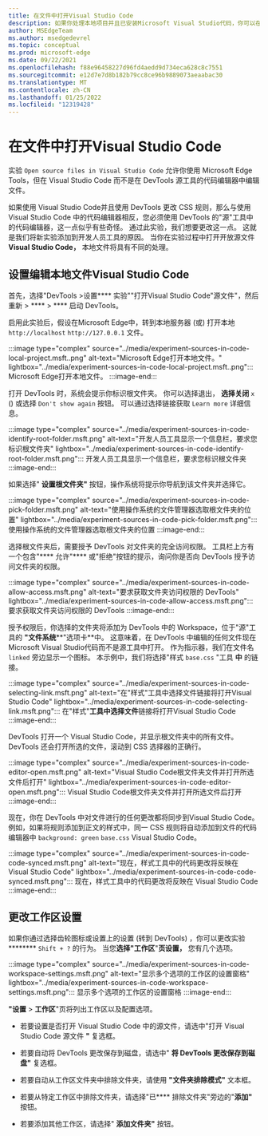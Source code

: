 ```yaml
---
title: 在文件中打开Visual Studio Code
description: 如果你处理本地项目并且已安装Microsoft Visual Studio代码，你可以在此项目中打开文件，而不是源工具，将更改从 DevTools 实时同步到源文件。
author: MSEdgeTeam
ms.author: msedgedevrel
ms.topic: conceptual
ms.prod: microsoft-edge
ms.date: 09/22/2021
ms.openlocfilehash: f88e96458227d96fd4aedd9d734eca628c8c7551
ms.sourcegitcommit: e12d7e7d8b182b79cc8ce96b9889073aeaabac30
ms.translationtype: MT
ms.contentlocale: zh-CN
ms.lasthandoff: 01/25/2022
ms.locfileid: "12319428"
---
```

# <a name="opening-source-files-in-visual-studio-code"></a>在文件中打开Visual Studio Code

实验 `Open source files in Visual Studio Code` 允许你使用 Microsoft Edge Tools，但在 Visual Studio Code 而不是在 DevTools 源工具的代码编辑器中编辑文件。

如果使用 Visual Studio Code并且使用 DevTools 更改 CSS 规则，那么与使用 Visual Studio Code 中的代码编辑器相反，您必须使用 DevTools 的"源"工具中的代码编辑器，这一点似乎有些奇怪。  通过此实验，我们想要更改这一点。  这就是我们将新实验添加到开发人员工具的原因。  当你在实验过程中打开开放源文件**Visual Studio Code，** 本地文件将具有不同的处理。


<!-- ====================================================================== -->
## <a name="setting-up-editing-local-files-in-visual-studio-code"></a>设置编辑本地文件Visual Studio Code

首先，选择"DevTools >设置**** 实验""打开Visual Studio Code"源文件"，然后重新  >  ****  >  **** 启动 DevTools。

启用此实验后，假设在Microsoft Edge中，转到本地服务器 (或) 打开本地 `http://localhost` `http://127.0.0.1` 文件。

:::image type="complex" source="../media/experiment-sources-in-code-local-project.msft..png" alt-text="Microsoft Edge打开本地文件。" lightbox="../media/experiment-sources-in-code-local-project.msft..png":::
   Microsoft Edge打开本地文件。
:::image-end:::

打开 DevTools 时，系统会提示你标识根文件夹。  你可以选择退出， **选择关闭** `x` () 或选择 `Don't show again` 按钮。  可以通过选择链接获取 `Learn more` 详细信息。

:::image type="complex" source="../media/experiment-sources-in-code-identify-root-folder.msft.png" alt-text="开发人员工具显示一个信息栏，要求您标识根文件夹" lightbox="../media/experiment-sources-in-code-identify-root-folder.msft.png":::
   开发人员工具显示一个信息栏，要求您标识根文件夹
:::image-end:::

如果选择" **设置根文件夹"** 按钮，操作系统将提示你导航到该文件夹并选择它。

:::image type="complex" source="../media/experiment-sources-in-code-pick-folder.msft.png" alt-text="使用操作系统的文件管理器选取根文件夹的位置" lightbox="../media/experiment-sources-in-code-pick-folder.msft.png":::
   使用操作系统的文件管理器选取根文件夹的位置
:::image-end:::

选择根文件夹后，需要授予 DevTools 对文件夹的完全访问权限。  工具栏上方有一个包含"**** 允许"**** 或"拒绝"按钮的提示，询问你是否向 DevTools 授予访问文件夹的权限。

:::image type="complex" source="../media/experiment-sources-in-code-allow-access.msft.png" alt-text="要求获取文件夹访问权限的 DevTools" lightbox="../media/experiment-sources-in-code-allow-access.msft.png":::
   要求获取文件夹访问权限的 DevTools
:::image-end:::

授予权限后，你选择的文件夹将添加为 DevTools 中的 Workspace，位于"源"工具的 **"文件系统****"选项卡**中。  这意味着，在 DevTools 中编辑的任何文件现在Microsoft Visual Studio代码而不是源工具中打开。 作为指示器，我们在文件名 `linked` 旁边显示一个图标。  本示例中，我们将选择"样式 `base.css` "工具 **中** 的链接。

:::image type="complex" source="../media/experiment-sources-in-code-selecting-link.msft.png" alt-text="在&quot;样式&quot;工具中选择文件链接将打开Visual Studio Code" lightbox="../media/experiment-sources-in-code-selecting-link.msft.png":::
   在"样式"**工具中选择文件**链接将打开Visual Studio Code
:::image-end:::

DevTools 打开一个 Visual Studio Code，并显示根文件夹中的所有文件。  DevTools 还会打开所选的文件，滚动到 CSS 选择器的正确行。

:::image type="complex" source="../media/experiment-sources-in-code-editor-open.msft.png" alt-text="Visual Studio Code根文件夹文件并打开所选文件后打开" lightbox="../media/experiment-sources-in-code-editor-open.msft.png":::
   Visual Studio Code根文件夹文件并打开所选文件后打开
:::image-end:::

现在，你在 DevTools 中对文件进行的任何更改都将同步到Visual Studio Code。  例如，如果将规则添加到正文的样式中，同一 CSS 规则将自动添加到文件的代码编辑器中 `background: green` `base.css` Visual Studio Code。

:::image type="complex" source="../media/experiment-sources-in-code-code-synced.msft.png" alt-text="现在，样式工具中的代码更改将反映在 Visual Studio Code" lightbox="../media/experiment-sources-in-code-code-synced.msft.png":::
   现在，样式工具中的代码更改将反映在 Visual Studio Code
:::image-end:::


<!-- ====================================================================== -->
## <a name="changing-the-workspace-settings"></a>更改工作区设置

如果你通过选择齿轮图标或设置上的设置 (转到 DevTools) ，你可以更改实验******** `Shift + ?` 的行为。  当您**选择"工作区**"**页设置，** 您有几个选项。

:::image type="complex" source="../media/experiment-sources-in-code-workspace-settings.msft.png" alt-text="显示多个选项的工作区的设置窗格" lightbox="../media/experiment-sources-in-code-workspace-settings.msft.png":::
   显示多个选项的工作区的设置窗格
:::image-end:::

**"设置**  >  **工作区**"页将列出工作区以及配置选项。

*  若要设置是否打开 Visual Studio Code 中的源文件，请选中"打开 Visual Studio Code 源文件 **"** 复选框。

*  若要自动将 DevTools 更改保存到磁盘，请选中" **将 DevTools 更改保存到磁盘"** 复选框。

*  若要自动从工作区文件夹中排除文件夹，请使用 **"文件夹排除模式"** 文本框。

*  若要从特定工作区中排除文件夹，请选择"已**** 排除文件夹"旁边的"**添加"** 按钮。

*  若要添加其他工作区，请选择" **添加文件夹"** 按钮。
